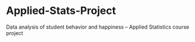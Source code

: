 # Applied-Stats-Project
Data analysis of student behavior and happiness – Applied Statistics course project
